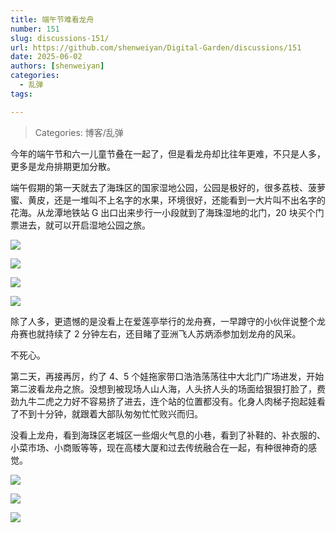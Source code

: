 ```yaml
---
title: 端午节难看龙舟
number: 151
slug: discussions-151/
url: https://github.com/shenweiyan/Digital-Garden/discussions/151
date: 2025-06-02
authors: [shenweiyan]
categories: 
  - 乱弹
tags: 

---
```


> Categories: 博客/乱弹

今年的端午节和六一儿童节叠在一起了，但是看龙舟却比往年更难，不只是人多，更多是龙舟排期更加分散。

<!-- more -->

端午假期的第一天就去了海珠区的国家湿地公园，公园是极好的，很多荔枝、菠萝蜜、黄皮，还是一堆叫不上名字的水果，环境很好，还能看到一大片叫不出名字的花海。从龙潭地铁站 G 出口出来步行一小段就到了海珠湿地的北门，20 块买个门票进去，就可以开启湿地公园之旅。

![](https://kg.weiyan.cc/2025/06/20250531-1.jpg)

![](https://kg.weiyan.cc/2025/06/20250531-3.jpg)

![](https://kg.weiyan.cc/2025/06/20250531-4.jpg)

![](https://kg.weiyan.cc/2025/06/20250531-boat.jpg)

除了人多，更遗憾的是没看上在爱莲亭举行的龙舟赛，一早蹲守的小伙伴说整个龙舟赛也就持续了 2 分钟左右，还目睹了亚洲飞人苏炳添参加划龙舟的风采。

不死心。

第二天，再接再厉，约了 4、5 个娃拖家带口浩浩荡荡往中大北门广场进发，开始第二波看龙舟之旅。没想到被现场人山人海，人头挤人头的场面给狠狠打脸了，费劲九牛二虎之力好不容易挤了进去，连个站的位置都没有。化身人肉梯子抱起娃看了不到十分钟，就跟着大部队匆匆忙忙败兴而归。

没看上龙舟，看到海珠区老城区一些烟火气息的小巷，看到了补鞋的、补衣服的、小菜市场、小商贩等等，现在高楼大厦和过去传统融合在一起，有种很神奇的感觉。

![](https://kg.weiyan.cc/2025/06/dragon-boat-3.webp)

![](https://kg.weiyan.cc/2025/06/dragon-boat-1.jpg)

![](https://kg.weiyan.cc/2025/06/dragon-boat-2.webp)

<script src="https://giscus.app/client.js"
	data-repo="shenweiyan/Digital-Garden"
	data-repo-id="R_kgDOKgxWlg"
	data-mapping="number"
	data-term="151"
	data-reactions-enabled="1"
	data-emit-metadata="0"
	data-input-position="bottom"
	data-theme="light"
	data-lang="zh-CN"
	crossorigin="anonymous"
	async>
</script>
